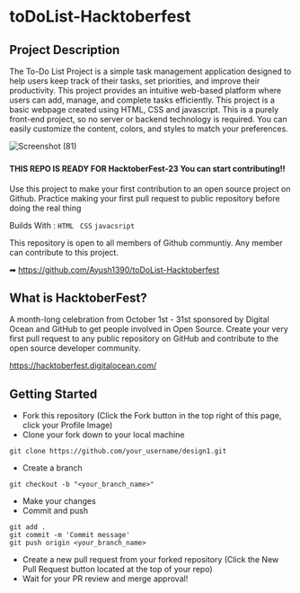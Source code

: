 # toDoList-Hacktoberfest

## Project Description
The To-Do List Project is a simple task management application designed to help users keep track of their tasks, set priorities, and improve their productivity. This project provides an intuitive web-based platform where users can add, manage, and complete tasks efficiently.
This project is a basic webpage created using HTML, CSS and javascript. This is a purely front-end project, so no server or backend technology is required. You can easily customize the content, colors, and styles to match your preferences.

![Screenshot (81)](https://github.com/Ayush1390/toDoList-Hacktoberfest/assets/146355642/6d22b699-dcad-44c1-979f-d0053732ebdd)


###

#### THIS REPO IS READY FOR HacktoberFest-23 You can start contributing!!

Use this project to make your first contribution to an open source project on Github. Practice making your first pull request to public repository before doing the real thing

Builds With : ``` HTML ``` ``` CSS``` ```javacsript```

This repository is open to all members of Github communtiy. Any member can contribute to this project.

➡ https://github.com/Ayush1390/toDoList-Hacktoberfest


## What is HacktoberFest?

A month-long celebration from October 1st - 31st sponsored by Digital Ocean and GitHub to get people involved in Open Source. Create your very first pull request to any public repository on GitHub and contribute to the open source developer community.

https://hacktoberfest.digitalocean.com/


## Getting Started

- Fork this repository (Click the Fork button in the top right of this page, click your Profile Image)
- Clone your fork down to your local machine
  
```
git clone https://github.com/your_username/design1.git
```

- Create a branch

``` 
git checkout -b "<your_branch_name>"
```

- Make your changes
- Commit and push

```
git add .
git commit -m 'Commit message'
git push origin <your_branch_name>
```
- Create a new pull request from your forked repository (Click the New Pull Request button located at the top of your repo)
- Wait for your PR review and merge approval!
